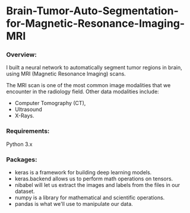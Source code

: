 # Brain-Tumor-Auto-Segmentation-for-Magnetic-Resonance-Imaging-MRI

### Overview:
I built a neural network to automatically segment tumor regions in brain, using MRI (Magnetic Resonance Imaging) scans.

The MRI scan is one of the most common image modalities that we encounter in the radiology field.
Other data modalities include:
- Computer Tomography (CT),
- Ultrasound
- X-Rays.

### Requirements:
Python 3.x

### Packages:

- keras is a framework for building deep learning models.
- keras.backend allows us to perform math operations on tensors.
- nibabel will let us extract the images and labels from the files in our dataset.
- numpy is a library for mathematical and scientific operations.
- pandas is what we'll use to manipulate our data.
